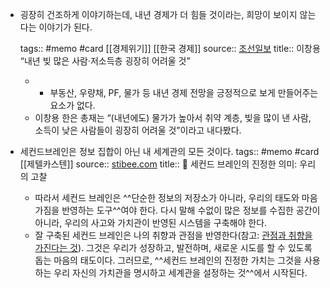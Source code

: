 - 굉장히 건조하게 이야기하는데, 내년 경제가 더 힘들 것이라는, 희망이 보이지 않는다는 이야기가 된다.
  
  tags:: #memo #card [[경제위기]] [[한국 경제]] 
  source:: [조선일보](https://www.chosun.com/economy/economy_general/2023/12/01/C3B3WRYVTVDVFDMK4QMGGE3GDY/)
  title:: 이창용 “내년 빚 많은 사람·저소득층 굉장히 어려울 것”
	- * 부동산, 우량채, PF, 물가 등 내년 경제 전망을 긍정적으로 보게 만들어주는 요소가 없다.
	- 이창용 한은 총재는 “(내년에도) 물가가 높아서 취약 계층, 빚을 많이 낸 사람, 소득이 낮은 사람들이 굉장히 어려울 것”이라고 내다봤다.
- 세컨드브레인은 정보 집합이 아닌 내 세계관의 모든 것이다. 
  tags:: #memo #card [[제텔카스텐]] 
  source:: [stibee.com](https://stibee.com/api/v1.0/emails/share/NtnRHw2abuEcFqGhspW_P1A4aN_X2hQ)
  title:: 🧠 세컨드 브레인의 진정한 의미: 우리의 고찰
	- 따라서 세컨드 브레인은 ^^단순한 정보의 저장소가 아니라, 우리의 태도와 마음가짐을 반영하는 도구^^여야 한다. 다시 말해 수없이 많은 정보를 수집한 공간이 아니라, 우리의 사고와 가치관이 반영된 시스템을 구축해야 한다.
	- 잘 구축된 세컨드 브레인은 나의 취향과 관점을 반영한다(참고: [관점과 취향을 가진다는 것](https://stib.ee/0G68)). 그것은 우리가 성장하고, 발전하며, 새로운 시도를 할 수 있도록 돕는 마음의 태도이다. 그러므로, ^^세컨드 브레인의 진정한 가치는 그것을 사용하는 우리 자신의 가치관을 명시하고 세계관을 설정하는 것^^에서 시작된다.